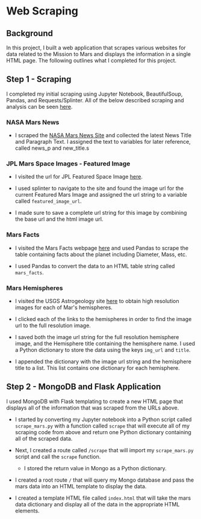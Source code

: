 # Web Scraping

## Background

In this project, I built a web application that scrapes various websites for data related to the Mission to Mars and displays the information in a single HTML page. The following outlines what I completed for this project.

## Step 1 - Scraping

I completed my initial scraping using Jupyter Notebook, BeautifulSoup, Pandas, and Requests/Splinter. All of the below described scraping and analysis can be seen [here](Missions_to_Mars/mission_to_mars.ipynb).

### NASA Mars News

* I scraped the [NASA Mars News Site](https://mars.nasa.gov/news/) and collected the latest News Title and Paragraph Text. I assigned the text to variables for later reference, called news_p and new_title.s

### JPL Mars Space Images - Featured Image

* I visited the url for JPL Featured Space Image [here](https://data-class-jpl-space.s3.amazonaws.com/JPL_Space/index.html).

* I used splinter to navigate to the site and found the image url for the current Featured Mars Image and assigned the url string to a variable called `featured_image_url`.

* I made sure to save a complete url string for this image by combining the base url and the html image url.

### Mars Facts

* I visited the Mars Facts webpage [here](https://space-facts.com/mars/) and used Pandas to scrape the table containing facts about the planet including Diameter, Mass, etc.

* I used Pandas to convert the data to an HTML table string called `mars_facts`.

### Mars Hemispheres

* I visited the USGS Astrogeology site [here](https://astrogeology.usgs.gov/search/results?q=hemisphere+enhanced&k1=target&v1=Mars) to obtain high resolution images for each of Mar's hemispheres.

* I clicked each of the links to the hemispheres in order to find the image url to the full resolution image.

* I saved both the image url string for the full resolution hemisphere image, and the Hemisphere title containing the hemisphere name. I used a Python dictionary to store the data using the keys `img_url` and `title`.

* I appended the dictionary with the image url string and the hemisphere title to a list. This list contains one dictionary for each hemisphere.


## Step 2 - MongoDB and Flask Application

I used MongoDB with Flask templating to create a new HTML page that displays all of the information that was scraped from the URLs above.

* I started by converting my Jupyter notebook into a Python script called `scrape_mars.py` with a function called `scrape` that will execute all of my scraping code from above and return one Python dictionary containing all of the scraped data.

* Next, I created a route called `/scrape` that will import my `scrape_mars.py` script and call the `scrape` function.

  * I stored the return value in Mongo as a Python dictionary.

* I created a root route `/` that will query my Mongo database and pass the mars data into an HTML template to display the data.

* I created a template HTML file called `index.html` that will take the mars data dictionary and display all of the data in the appropriate HTML elements.